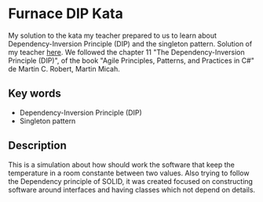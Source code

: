 # Furnace DIP Kata

My solution to the kata my teacher prepared to us to learn about Dependency-Inversion Principle (DIP) and the singleton pattern. Solution of my teacher [here](https://github.com/dfleta/furnace-DIP-kata). We followed the chapter 11 "The Dependency-Inversion Principle (DIP)", of the book  "Agile Principles, Patterns, and Practices in C#" de Martin C. Robert, Martin Micah.

## Key words

* Dependency-Inversion Principle (DIP)
* Singleton pattern

## Description

This is a simulation about how should work the software that keep the temperature in a room constante between two values. Also trying to follow the Dependency principle of SOLID, it was created focused on constructing software around interfaces and having classes which not depend on details.
